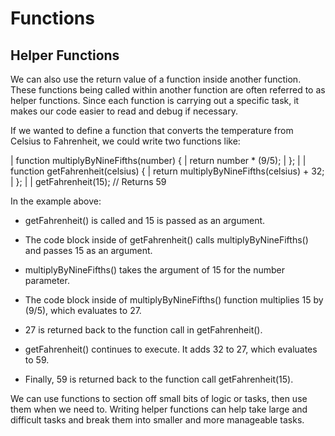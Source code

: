# Functions

## Helper Functions
We can also use the return value of a function inside another function. These functions being called within another function are often referred to as helper functions. Since each function is carrying out a specific task, it makes our code easier to read and debug if necessary.

If we wanted to define a function that converts the temperature from Celsius to Fahrenheit, we could write two functions like:

| function multiplyByNineFifths(number) {
|   return number * (9/5);
| };
| 
| function getFahrenheit(celsius) {
|   return multiplyByNineFifths(celsius) + 32;
| };
| 
| getFahrenheit(15); // Returns 59

In the example above:

- getFahrenheit() is called and 15 is passed as an argument.

- The code block inside of getFahrenheit() calls multiplyByNineFifths() and passes 15 as an argument.

- multiplyByNineFifths() takes the argument of 15 for the number parameter.

- The code block inside of multiplyByNineFifths() function multiplies 15 by (9/5), which evaluates to 27.

- 27 is returned back to the function call in getFahrenheit().

- getFahrenheit() continues to execute. It adds 32 to 27, which evaluates to 59.

- Finally, 59 is returned back to the function call getFahrenheit(15).

We can use functions to section off small bits of logic or tasks, then use them when we need to. Writing helper functions can help take large and difficult tasks and break them into smaller and more manageable tasks.